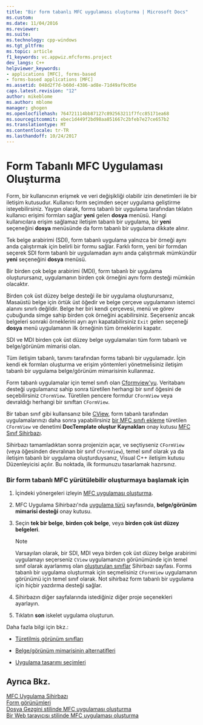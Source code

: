 ```yaml
---
title: "Bir form tabanlı MFC uygulaması oluşturma | Microsoft Docs"
ms.custom: 
ms.date: 11/04/2016
ms.reviewer: 
ms.suite: 
ms.technology: cpp-windows
ms.tgt_pltfrm: 
ms.topic: article
f1_keywords: vc.appwiz.mfcforms.project
dev_langs: C++
helpviewer_keywords:
- applications [MFC], forms-based
- forms-based applications [MFC]
ms.assetid: 048d2f7d-b60d-4386-ad8e-71d49af9c05e
caps.latest.revision: "12"
author: mikeblome
ms.author: mblome
manager: ghogen
ms.openlocfilehash: 764721114bb87127c892563211f7fcc85171ea68
ms.sourcegitcommit: ebec1d449f2bd98aa851667c2bfeb7e27ce657b2
ms.translationtype: MT
ms.contentlocale: tr-TR
ms.lasthandoff: 10/24/2017
---
```

# <a name="creating-a-forms-based-mfc-application"></a>Form Tabanlı MFC Uygulaması Oluşturma
Form, bir kullanıcının erişmek ve veri değişikliği olabilir izin denetimleri ile bir iletişim kutusudur. Kullanıcı form seçimden seçer uygulama geliştirme isteyebilirsiniz. Yaygın olarak, forms tabanlı bir uygulama tarafından tıklatın kullanıcı erişimi formları sağlar **yeni** gelen **dosya** menüsü. Hangi kullanıcılara erişim sağlamaz iletişim tabanlı bir uygulama, bir **yeni** seçeneğini **dosya** menüsünde da form tabanlı bir uygulama dikkate alınır.  
  
 Tek belge arabirimi (SDI), form tabanlı uygulama yalnızca bir örneği aynı anda çalıştırmak için belirli bir formu sağlar. Farklı form, yeni bir formdan seçerek SDI form tabanlı bir uygulamadan aynı anda çalıştırmak mümkündür **yeni** seçeneğini **dosya** menüsü.  
  
 Bir birden çok belge arabirimi (MDI), form tabanlı bir uygulama oluşturursanız, uygulamanın birden çok örneğini aynı form desteği mümkün olacaktır.  
  
 Birden çok üst düzey belge desteği ile bir uygulama oluşturursanız, Masaüstü belge için örtük üst öğedir ve belge çerçeve uygulamanın istemci alanını sınırlı değildir. Belge her biri kendi çerçevesi, menü ve görev çubuğunda simge sahip birden çok örneğini açabilirsiniz. Seçerseniz ancak belgeleri sonraki örneklerini ayrı ayrı kapatabilirsiniz `Exit` gelen seçeneği **dosya** menü uygulamanın ilk örneğinin tüm örneklerini kapatır.  
  
 SDI ve MDI birden çok üst düzey belge uygulamaları tüm form tabanlı ve belge/görünüm mimarisi olan.  
  
 Tüm iletişim tabanlı, tanımı tarafından forms tabanlı bir uygulamadır. İçin kendi ek formları oluşturma ve erişim yöntemleri yönetmelisiniz iletişim tabanlı bir uygulama belge/görünüm mimarisinin kullanmaz.  
  
 Form tabanlı uygulamalar için temel sınıfı olan [Cformview'yu](../../mfc/reference/cformview-class.md). Veritabanı desteği uygulamanız sahip sonra türetilen herhangi bir sınıf öğesini de seçebilirsiniz `CFormView`. Türetilen pencere formdur `CFormView` veya devraldığı herhangi bir sınıftan `CFormView`.  
  
 Bir taban sınıf gibi kullansanız bile [CView](../../mfc/reference/cview-class.md), form tabanlı tarafından uygulamalarınızı daha sonra yapabilirsiniz [bir MFC sınıfı ekleme](../../mfc/reference/adding-an-mfc-class.md) türetilen `CFormView` ve denetimi **DocTemplate oluştur Kaynakları** onay kutusu [MFC Sınıf Sihirbazı](../../mfc/reference/document-template-strings-mfc-add-class-wizard.md).  
  
 Sihirbazı tamamladıktan sonra projenizin açar, ve seçtiyseniz `CFormView` (veya öğesinden devralınan bir sınıf `CFormView`), temel sınıf olarak ya da iletişim tabanlı bir uygulama oluşturduysanız, Visual C++ iletişim kutusu Düzenleyicisi açılır. Bu noktada, ilk formunuzu tasarlamak hazırsınız.  
  
### <a name="to-begin-creating-a-forms-based-mfc-executable"></a>Bir form tabanlı MFC yürütülebilir oluşturmaya başlamak için  
  
1.  İçindeki yönergeleri izleyin [MFC uygulaması oluşturma](../../mfc/reference/creating-an-mfc-application.md).  
  
2.  MFC Uygulama Sihirbazı'nda [uygulama türü](../../mfc/reference/application-type-mfc-application-wizard.md) sayfasında, **belge/görünüm mimarisi desteği** onay kutusu.  
  
3.  Seçin **tek bir belge**, **birden çok belge**, veya **birden çok üst düzey belgeleri**.  
  
    > [!NOTE]
    >  Varsayılan olarak, bir SDI, MDI veya birden çok üst düzey belge arabirimi uygulamayı seçerseniz `CView` uygulamanızın görünümünde için temel sınıf olarak ayarlanmış olan [oluşturulan sınıflar](../../mfc/reference/generated-classes-mfc-application-wizard.md) Sihirbazı sayfası. Forms tabanlı bir uygulama oluşturmak için seçmelisiniz `CFormView` uygulamanın görünümü için temel sınıf olarak. Not sihirbaz form tabanlı bir uygulama için hiçbir yazdırma desteği sağlar.  
  
4.  Sihirbazın diğer sayfalarında istediğiniz diğer proje seçenekleri ayarlayın.  
  
5.  Tıklatın **son** iskelet uygulama oluşturun.  
  
 Daha fazla bilgi için bkz.:  
  
-   [Türetilmiş görünüm sınıfları](../../mfc/derived-view-classes-available-in-mfc.md)  
  
-   [Belge/görünüm mimarisinin alternatifleri](../../mfc/alternatives-to-the-document-view-architecture.md)  
  
-   [Uygulama tasarımı seçimleri](../../mfc/application-design-choices.md)  
  
## <a name="see-also"></a>Ayrıca Bkz.  
 [MFC Uygulama Sihirbazı](../../mfc/reference/mfc-application-wizard.md)   
 [Form görünümleri](../../mfc/form-views-mfc.md)   
 [Dosya Gezgini stilinde MFC uygulaması oluşturma](../../mfc/reference/creating-a-file-explorer-style-mfc-application.md)   
 [Bir Web tarayıcısı stilinde MFC uygulaması oluşturma](../../mfc/reference/creating-a-web-browser-style-mfc-application.md)

